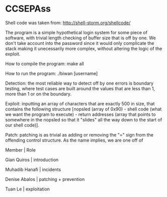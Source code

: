 # CCSEPAss

Shell code was taken from: http://shell-storm.org/shellcode/

The program is a simple hypothetical login system for some piece of software, with trivial length checking of buffer size that is off by one. We don't take account into the password since it would only complicate the stack making it unecessarily more complex, without altering the logic of the exploit.

How to compile the program:
make all

How to run the program:
./biwan [username]
  
Detection: the most reliable way to detect off by one errors is boundary testing, where test cases are built around the values that are less than 1, more than 1 or on the boundary.
  
Exploit: inputting an array of characters that are exactly 500 in size, that contains the following structure [nopsled (array of 0x90) - shell code (what we want the program to execute) - return addresses (array that points to somewhere in the nopsled so that it "slides" all the way down to the start of our shell code)].
  
Patch: patching is as trivial as adding or removing the "=" sign from the offending control structure. As the name implies, we are one off of 



Member        | Role


Gian Quiros   | introduction 

Muhadib Hanafi | incidents

Denise Abalos | patching + prevention

Tuan Le | exploitation


